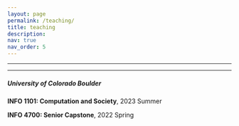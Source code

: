 ```yaml
---
layout: page
permalink: /teaching/
title: teaching
description:
nav: true
nav_order: 5
---
```


<hr>
<hr>

##### *University of Colorado Boulder*

**INFO 1101: Computation and Society**,  2023 Summer



**INFO 4700: Senior Capstone**,  2022 Spring
